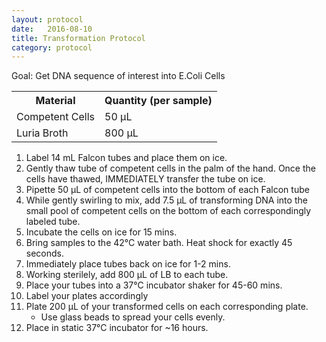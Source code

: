 ```yaml
---
layout: protocol
date:   2016-08-10
title: Transformation Protocol
category: protocol
---
```

Goal: Get DNA sequence of interest into E.Coli Cells

<table class="table table-hover table-condensed table-striped">
    <tr>
    	<th>Material</th>
    	<th>Quantity (per sample)</th>
    </tr>
    <tr>
    	<td>Competent Cells</td>
    	<td>50 µL</td>
    </tr>
    <tr>
    	<td>Luria Broth</td>
    	<td>800 µL</td>
    </tr>
</table>

1. Label 14 mL Falcon tubes and place them on ice.
2. Gently thaw tube of competent cells in the palm of the hand. Once the cells have thawed, IMMEDIATELY transfer the tube on ice.
3. Pipette 50 µL of competent cells into the bottom of each Falcon tube
4. While gently swirling to mix, add 7.5 µL of transforming DNA into the small pool of competent cells on the bottom of each correspondingly labeled tube.
5. Incubate the cells on ice for 15 mins.
6. Bring samples to the 42°C water bath. Heat shock for exactly 45 seconds.
7. Immediately place tubes back on ice for 1-2 mins.
8. Working sterilely, add 800 µL of LB to each tube.
9. Place your tubes into a 37°C incubator shaker for 45-60 mins.
10. Label your plates accordingly 
11. Plate 200 µL of your transformed cells on each corresponding plate.
	* Use glass beads to spread your cells evenly.
12. Place in static 37°C incubator for ~16 hours.
